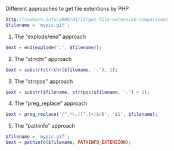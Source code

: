 Different approaches to get file extentions by PHP

```php
http://cowburn.info/2008/01/13/get-file-extension-comparison/
$filename = 'mypic.gif';
```

1. The "explode/end" approach
```php
$ext = end(explode('.', $filename));
```

2. The "strrchr" approach
```php
$ext = substr(strrchr($filename, '.'), 1);
```

3. The "strrpos" approach
```php
$ext = substr($filename, strrpos($filename, '.') + 1);
```

4. The "preg_replace" approach
```php
$ext = preg_replace('/^.*\.([^.]+)$/D', '$1', $filename);
```

5. The “pathinfo” approach
```php
$filename = 'mypic.gif';
$ext = pathinfo($filename, PATHINFO_EXTENSION);
```
